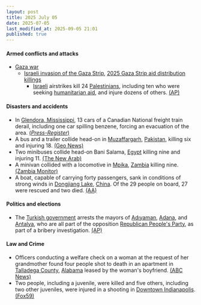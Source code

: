 ```yaml
---
layout: post
title: 2025 July 05
date: 2025-07-05
last_modified_at: 2025-09-05 21:01
published: true
---
```



#### Armed conflicts and attacks

* [Gaza war](https://en.wikipedia.org/wiki/Gaza_war "Gaza war")
  * [Israeli invasion of the Gaza Strip](https://en.wikipedia.org/wiki/Israeli_invasion_of_the_Gaza_Strip "Israeli invasion of the Gaza Strip"), [2025 Gaza Strip aid distribution killings](https://en.wikipedia.org/wiki/2025_Gaza_Strip_aid_distribution_killings "2025 Gaza Strip aid distribution killings")
    * [Israeli](https://en.wikipedia.org/wiki/Israel "Israel") airstrikes kill 24 [Palestinians](https://en.wikipedia.org/wiki/Palestinians "Palestinians"), including ten who were seeking [humanitarian aid](https://en.wikipedia.org/wiki/Humanitarian_aid "Humanitarian aid"), and injure dozens of others. [(AP)](https://apnews.com/article/israel-gaza-hamas-palestinians-war-news-07-05-2025-72448fcc49b5bb026a32163740eaa97c)

#### Disasters and accidents

* In [Glendora, Mississippi](https://en.wikipedia.org/wiki/Glendora%2C_Mississippi "Glendora, Mississippi"), 13 cars of a Canadian National freight train derail, including one car spilling benzene, forcing an evacuation of the area. [(*Press-Register*)](https://www.pressregister.com/firefighters-battling-train-tanker-fire-near-glendora-where-village-has-been-evacuated-6869e3e80ee09)
* A bus and a trailer collide head-on in [Muzaffargarh](https://en.wikipedia.org/wiki/Muzaffargarh "Muzaffargarh"), [Pakistan](https://en.wikipedia.org/wiki/Pakistan "Pakistan"), killing six and injuring 18. [(Geo News)](https://www.geo.tv/latest/612501-at-least-six-killed-eight-injured-in-bus-trailer-collision-in-muzaffargarh)
* Two minibuses collide head-on Bani Salama, [Egypt](https://en.wikipedia.org/wiki/Egypt "Egypt") killing nine and injuring 11. [(The New Arab)](https://www.newarab.com/news/egypt-minibus-crash-kills-9-says-health-ministry)
* A minivan collided with a locomotive in [Mpika](https://en.wikipedia.org/wiki/Mpika "Mpika"), [Zambia](https://en.wikipedia.org/wiki/Zambia "Zambia") killing nine. [(Zambia Monitor)](https://www.zambiamonitor.com/nine-dead-in-mpika-crash-involving-toyota-mini-van-tazara-train/)
* A boat, capable of carrying forty passengers, sank in conditions of strong winds in [Dongjiang Lake](https://en.wikipedia.org/wiki/Dongjiang_Lake "Dongjiang Lake"), [China](https://en.wikipedia.org/wiki/China "China"). Of the 29 people on board, 27 were rescued and two died. [(AA)](https://www.aa.com.tr/en/asia-pacific/2-killed-27-rescued-after-boat-sank-in-central-china/3623344)

#### Politics and elections

* The [Turkish government](https://en.wikipedia.org/wiki/Turkish_government "Turkish government") arrests the mayors of [Adıyaman](https://en.wikipedia.org/wiki/Ad%C4%B1yaman "Adıyaman"), [Adana](https://en.wikipedia.org/wiki/Adana "Adana"), and [Antalya](https://en.wikipedia.org/wiki/Antalya "Antalya"), who are all part of the opposition [Republican People's Party](https://en.wikipedia.org/wiki/Republican_People%27s_Party "Republican People's Party"), as part of a bribery investigation. [(AP)](https://apnews.com/article/chp-opposition-arrests-adiyaman-adana-tutdere-karalar-c401785ae68f56ebf137b93cd86cf237)

#### Law and Crime

* Officers conducting a welfare check on a woman at the request of her grandmother found four people shot to death in an apartment in [Talladega County](https://en.wikipedia.org/wiki/Talladega_County "Talladega County"), [Alabama](https://en.wikipedia.org/wiki/Alabama "Alabama") leased by the woman's boyfriend. [(ABC News)](https://abc3340.com/news/local/four-bodies-discovered-in-talladega-apartment-police-investigate-alabama-news-working-for-you)
* Two people, including a juvenile, were killed and five others, including two other juveniles, were injured in a shooting in [Downtown Indianapolis](https://en.wikipedia.org/wiki/Downtown_Indianapolis "Downtown Indianapolis"). [(Fox59)](https://fox59.com/news/3-injured-in-downtown-indianapolis-shooting/)
